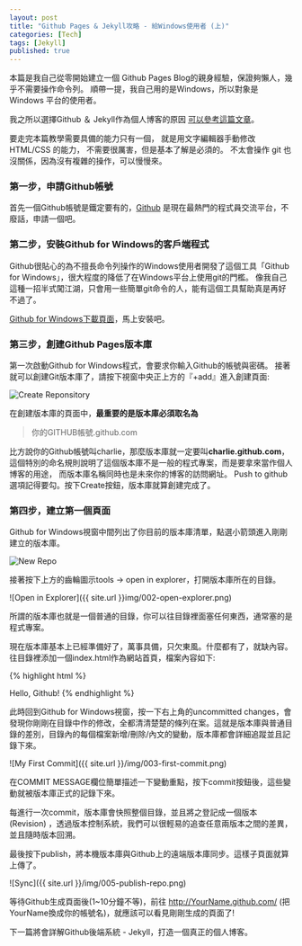 ```yaml
---
layout: post
title: "Github Pages & Jekyll攻略 - 給Windows使用者 (上)"
categories: [Tech]
tags: [Jekyll]
published: true
---
```


本篇是我自己從零開始建立一個 Github Pages Blog的親身經驗，保證夠懶人，幾乎不需要操作命令列。
順帶一提，我自己用的是Windows，所以對象是 Windows 平台的使用者。

我之所以選擇Github ＆ Jekyll作為個人博客的原因 [可以參考這篇文章](http://chchwy.github.com/2012/12/Blogging-Like-a-Hacker-Github-Pages.html)。

要走完本篇教學需要具備的能力只有一個，
就是用文字編輯器手動修改 HTML/CSS 的能力，
不需要很厲害，但是基本了解是必須的。
不太會操作 git 也沒關係，因為沒有複雜的操作，可以慢慢來。

### 第一步，申請Github帳號 ###

首先一個Github帳號是鐵定要有的，[Github](http://github.com/) 是現在最熱門的程式員交流平台，不廢話，申請一個吧。


### 第二步，安裝Github for Windows的客戶端程式 ####

Github很貼心的為不擅長命令列操作的Windows使用者開發了這個工具「Github for Windows」，很大程度的降低了在Windows平台上使用git的門檻。
像我自己這種一招半式闖江湖，只會用一些簡單git命令的人，能有這個工具幫助真是再好不過了。

[Github for Windows下載頁面](http://windows.github.com/)，馬上安裝吧。


### 第三步，創建Github Pages版本庫 ####

第一次啟動Github for Windows程式，會要求你輸入Github的帳號與密碼。
接著就可以創建Git版本庫了，請按下視窗中央正上方的『+add』進入創建頁面:

![Create Reponsitory]({{site.url}}img/001-create-repo.png)

在創建版本庫的頁面中，**最重要的是版本庫必須取名為**

> 你的GITHUB帳號.github.com

比方說你的Github帳號叫charlie，那麼版本庫就一定要叫**charlie.github.com**，
這個特別的命名規則說明了這個版本庫不是一般的程式專案，而是要拿來當作個人博客的用途，
而版本庫名稱同時也是未來你的博客的訪問網址。
Push to github選項記得要勾。按下Create按鈕，版本庫就算創建完成了。


### 第四步，建立第一個頁面 ####

Github for Windows視窗中間列出了你目前的版本庫清單，點選小箭頭進入剛剛建立的版本庫。

![New Repo]({{site.url}}/img/004-new-repo.png)

接著按下上方的齒輪圖示tools -> open in explorer，打開版本庫所在的目錄。

![Open in Explorer]({{ site.url }}img/002-open-explorer.png)

所謂的版本庫也就是一個普通的目錄，你可以往目錄裡面塞任何東西，通常塞的是程式專案。

現在版本庫基本上已經準備好了，萬事具備，只欠東風。什麼都有了，就缺內容。
往目錄裡添加一個index.html作為網站首頁，檔案內容如下:

{% highlight html %}
<!doctype html>
<html>
  <body>Hello, Github!</body>
</html>
{% endhighlight %}

此時回到Github for Windows視窗，按一下右上角的uncommitted changes，會發現你剛剛在目錄中作的修改，全都清清楚楚的條列在案。這就是版本庫與普通目錄的差別，目錄內的每個檔案新增/刪除/內文的變動，版本庫都會詳細追蹤並且記錄下來。

![My First Commit]({{ site.url }}/img/003-first-commit.png)

在COMMIT MESSAGE欄位簡單描述一下變動重點，按下commit按鈕後，這些變動就被版本庫正式的記錄下來。

每進行一次commit，版本庫會快照整個目錄，並且將之登記成一個版本(Revision)
，透過版本控制系統，我們可以很輕易的追查任意兩版本之間的差異，並且隨時版本回溯。

最後按下publish，將本機版本庫與Github上的遠端版本庫同步。這樣子頁面就算上傳了。

![Sync]({{ site.url }}/img/005-publish-repo.png)

等待Github生成頁面後(1~10分鐘不等)，前往 http://YourName.github.com/ (把YourName換成你的帳號名)，就應該可以看見剛剛生成的頁面了!

下一篇將會詳解Github後端系統 - Jekyll，打造一個真正的個人博客。

